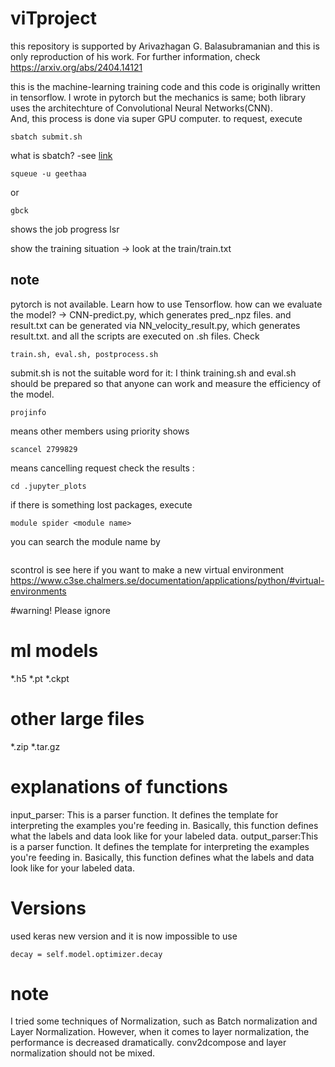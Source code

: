 # viTproject

this repository is supported by Arivazhagan G. Balasubramanian and this is only reproduction of his work.
For further information, check https://arxiv.org/abs/2404.14121 

this is the machine-learning training code and this code is originally written in tensorflow. I wrote in pytorch but the mechanics is same; both library uses the architechture of Convolutional Neural Networks(CNN).  
And, this process is done via super GPU computer. to request, execute  
```
sbatch submit.sh
```
what is sbatch? -see [link](https://slurm.schedmd.com/sbatch.html)
```
squeue -u geethaa
```
or
```
gbck
```
shows the job progress
lsr

show the training situation -> look at the train/train.txt
## note
pytorch is not available. Learn how to use Tensorflow.
how can we evaluate the model? -> CNN-predict.py, which generates pred_<number>.npz files.
and result.txt can be generated via NN_velocity_result.py, which generates result.txt.
and all the scripts are executed on .sh files. Check 
```
train.sh, eval.sh, postprocess.sh
```

submit.sh is not the suitable word for it: I think training.sh and eval.sh should be prepared so that anyone can work and measure the efficiency of the model. 
```
projinfo 
```
means other members using priority
shows 
```
scancel 2799829
```
means cancelling request
check the results : 
```
cd .jupyter_plots
```
if there is something lost packages, execute
```
module spider <module name>
```
you can search the module name by 
```
```
scontrol is 
see here if you want to make a new virtual environment https://www.c3se.chalmers.se/documentation/applications/python/#virtual-environments

#warning!
Please ignore 
# ml models
*.h5
*.pt
*.ckpt

# other large files
*.zip
*.tar.gz

# explanations of functions
input_parser: This is a parser function. It defines the template for
    interpreting the examples you're feeding in. Basically, 
    this function defines what the labels and data look like
    for your labeled data. 
output_parser:This is a parser function. It defines the template for
    interpreting the examples you're feeding in. Basically, 
    this function defines what the labels and data look like
    for your labeled data. 

# Versions
used keras new version and it is now impossible to use 
```
decay = self.model.optimizer.decay
```

# note
I tried some techniques of Normalization, such as Batch normalization and Layer Normalization. However, when it comes to layer normalization, the performance is decreased dramatically. conv2dcompose and layer normalization should not be mixed.

